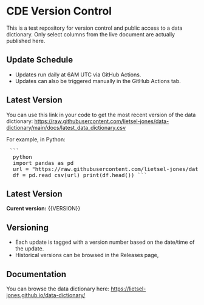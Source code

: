 # CDE Version Control
This is a test repository for version control and public access to a data dictionary. Only select columns from the live document are actually published here.

## Update Schedule
* Updates run daily at 6AM UTC via GitHub Actions.
* Updates can also be triggered manually in the GitHub Actions tab.

## Latest Version
You can use this link in your code to get the most recent version of the data dictionary:
https://raw.githubusercontent.com/lietsel-jones/data-dictionary/main/docs/latest_data_dictionary.csv

For example, in Python:
<pre> ```
  python
  import pandas as pd
  url = "https://raw.githubusercontent.com/lietsel-jones/data-dictionary/main/docs/latest_data_dictionary.csv"
  df = pd.read_csv(url) print(df.head()) ```
</pre>

## Latest Version
**Curent version:** {{VERSION}}

## Versioning
* Each update is tagged with a version number based on the date/time of the update.
* Historical versions can be browsed in the Releases page,

## Documentation
You can browse the data dictionary here: https://lietsel-jones.github.io/data-dictionary/
